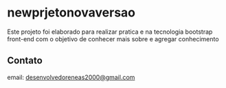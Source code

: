 # newprjetonovaversao
Este projeto foi elaborado para realizar pratica e na tecnologia bootstrap front-end 
com o objetivo de conhecer mais sobre e agregar conhecimento

## Contato
email: desenvolvedoreneas2000@gmail.com
